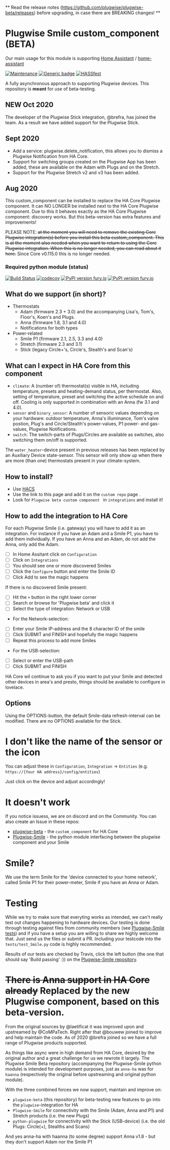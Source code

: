 
** Read the release notes (https://github.com/plugwise/plugwise-beta/releases) before upgrading, in case there are BREAKING changes! **

# Plugwise Smile custom_component (BETA)

Our main usage for this module is supporting [Home Assistant](https://www.home-assistant.io) / [home-assistant](http://github.com/home-assistant/core/)

 [![Maintenance](https://img.shields.io/badge/Maintained%3F-yes-green.svg)](https://github.com/plugwise)
 [![Generic badge](https://img.shields.io/github/v/release/plugwise/plugwise-beta)](https://github.com/plugwise/plugwise-beta)
 [![HASSfest](https://img.shields.io/badge/HASSfest%3F-view-blue.svg)](https://github.com/plugwise/plugwise-beta/actions)

A fully asynchronous approach to supporting Plugwise devices. This repository is **meant** for use of beta-testing.

## NEW Oct 2020 ##
The developer of the Plugwise Stick integration, @brefra, has joined the team. As a result we have added support for the Plugwise Stick.

## Sept 2020 ##
- Add a service: plugwise.delete_notification, this allows you to dismiss a Plugwise Notification from HA Core.
- Support for switching groups created on the Plugwise App has been added, these are available on the Adam with Plugs and on the Stretch.
- Support for the Plugwise Stretch v2 and v3 has been added.

## Aug 2020 ##
This custom_component can be installed to replace the HA Core Plugwise component. It can NO LONGER be installed next to the HA Core Plugwise component.
Due to this it behaves exactly as the HA Core Plugwise component: discovery works. But this beta-version has extra features and improvements!

PLEASE NOTE: ~~at the moment you will need to remove the existing Core Plugwise integration(s) before you install this beta custom_component. This is at the moment also needed when you want to return to using the Core Plugwise integration. When this is no longer needed, you can read about it here.~~ Since Core v0.115.0 this is no longer needed.

### Required python module (status)

 [![Build Status](https://travis-ci.org/plugwise/Plugwise-Smile.svg?branch=master)](https://travis-ci.org/plugwise/Plugwise-Smile)
 [![codecov](https://codecov.io/gh/plugwise/Plugwise-Smile/branch/master/graph/badge.svg)](https://codecov.io/gh/plugwise/Plugwise-Smile)
 [![PyPI version fury.io](https://badge.fury.io/py/Plugwise-Smile.svg)](https://pypi.python.org/pypi/Plugwise-Smile/)
 [![PyPI version fury.io](https://badge.fury.io/py/python-plugwise.svg)](https://pypi.org/pypi/python-plugwise/)

## What do we support (in short)?

  - Thermostats
    - Adam (firmware 2.3 + 3.0) and the accompanying Lisa's, Tom's, Floor's, Koen's and Plugs.
    - Anna (firmware 1.8, 3.1 and 4.0)
    - Notifications for both types
  - Power-related
    - Smile P1 (firmware 2.1, 2.5, 3.3 and 4.0)
    - Stretch (firmware 2.3 and 3.1)
    - Stick (legacy Circle+'s, Circle's, Stealth's and Scan's)

## What can I expect in HA Core from this component

  - `climate`: A (number of) thermostat(s) visible in HA, including temperature, presets and heating-demand status, per thermostat. Also, setting of temperature, preset and switching the active schedule on and off. Cooling is only supported in combination with an Anna (fw 3.1 and 4.0).
  - `sensor` and `binary_sensor`: A number of sensoric values depending on your hardware: outdoor temperature, Anna's illuminance, Tom's valve postion, Plug's and Circle/Stealth's power-values, P1 power- and gas-values, Plugwise Notifications.
  - `switch`: The switch-parts of Plugs/Circles are available as switches, also switching them on/off is supported.

The `water_heater`-device present in previous releases has been replaced by an Auxiliary Device state-sensor. This sensor will only show up when there are more (than one) thermostats present in your climate-system.

## How to install?

 - Use [HACS](https://hacs.xyz) 
 - Use the link to this page and add it on the `custom repo` page .
 - Look for `Plugwise beta custom component ` in `integrations` and install it!

## How to add the integration to HA Core

For each Plugwise Smile (i.e. gateway) you will have to add it as an integration. For instance if you have an Adam and a Smile P1, you have to add them individually. If you have an Anna and an Adam, do not add the Anna, only add the Adam.
 - [ ] In Home Assitant click on `Configuration`
 - [ ] Click on `Integrations`
 - [ ] You should see one or more discovered Smiles
 - [ ] Click the `Configure` button and enter the Smile ID
 - [ ] Click Add to see the magic happens
 
 If there is no discovered Smile present:
 - [ ] Hit the `+` button in the right lower corner
 - [ ] Search or browse for 'Plugwise beta' and click it
 - [ ] Select the type of integration: Network or USB
 - For the Network-selection:
 - [ ] Enter your Smile IP-address and the 8 character ID of the smile
 - [ ] Click SUBMIT and FINISH and hopefully the magic happens
 - [ ] Repeat this process to add more Smiles
 - For the USB-selection:
 - [ ] Select or enter the USB-path
 - [ ] Click SUBMIT and FINISH

HA Core wil continue to ask you if you want to put your Smile and detected other devices in area's and presto, things should be available to configure in lovelace.

## Options ##

Using the OPTIONS-button, the default Smile-data refresh-interval can be modified. There are no OPTIONS available for the Stick.

# I don't like the name of the sensor or the icon

You can adjust these in `Configuration`, `Integration` -> `Entities` (e.g. `https://{Your HA address}/config/entities`)

Just click on the device and adjust accordingly!

# It doesn't work

If you notice issuess, we are on discord and on the Community. You can also create an Issue in these repos:

  - [plugwise-beta](https://github.com/plugwise/plugwise-beta) - the `custom_component` for HA Core
  - [Plugwise-Smile](https://github.com/plugwise/Plugwise-Smile) - the python module interfacing between the plugwise component and your Smile

# Smile?

We use the term Smile for the 'device connected to your home network', called Smile P1 for their power-meter, Smile if you have an Anna or Adam.

# Testing

While we try to make sure that everyting works as intended, we can't really test out changes happening to hardware devices. Our testing is done through testing against files from community members (see [Plugwise-Smile tests](https://github.com/plugwise/Plugwise-Smile/tree/master/tests)) and if you have a setup you are willing to share we highly welcome that. Just send us the files or submit a PR. Including your testcode into the `tests/test_Smile.py` code is highly recommended.

Results of our tests are checked by Travis, click the left button (the one that should say 'Build passing' :)) on the [Plugwise-Smile repository](https://github.com/plugwise/Plugwise-Smile/).

# ~~There is Anna support in HA Core already~~ Replaced by the new Plugwise component, based on this beta-version.

From the original sources by @laetificat it was improved upon and upstreamed by @CoMPaTech. Right after that @bouwew joined to improve and help maintain the code. As of 2020 @brefra joined so we have a full range of Plugwise products supported.

As things like async were in high demand from HA Core, desired by the original author and a great challenge for us we rewrote it largely. The Plugwise Smile Beta repository (accompanying the Plugwise-Smile python module) is intended for development purposes, just as `anna-ha` was for `haanna` (respectively the original before upstreaming and original python module).

With the three combined forces we now support, maintain and improve on:
 - `plugwise-beta` (this repository) for beta-testing new features to go into the `plugwise`-integration for HA
 - `Plugwise-Smile` for connectivity with the Smile (Adam, Anna and P1) and Stretch products (i.e. the new Plugs)
 - `python-plugwise` for connectivity with the Stick (USB-device) (i.e. the old Plugs: Circle(+), Stealths and Scans)

And yes anna-ha with haanna (to some degree) support Anna v1.8 - but they don't support Adam nor the Smile P1
